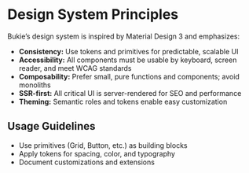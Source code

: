 # Design System Principles

Bukie’s design system is inspired by Material Design 3 and emphasizes:

- **Consistency:** Use tokens and primitives for predictable, scalable UI
- **Accessibility:** All components must be usable by keyboard, screen reader, and meet WCAG standards
- **Composability:** Prefer small, pure functions and components; avoid monoliths
- **SSR-first:** All critical UI is server-rendered for SEO and performance
- **Theming:** Semantic roles and tokens enable easy customization

## Usage Guidelines
- Use primitives (Grid, Button, etc.) as building blocks
- Apply tokens for spacing, color, and typography
- Document customizations and extensions
